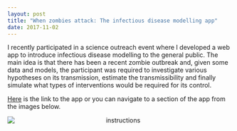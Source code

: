 ```yaml
---
layout: post
title: "When zombies attack: The infectious disease modelling app"
date: 2017-11-02
---
```

<style>
.hovereffect {
  width: 100%;
  height: 100%;
  float: left;
  overflow: hidden;
  position: relative;
  text-align: center;
  cursor: default;
}

.hovereffect .overlay {
  position: absolute;
  overflow: hidden;
  width: 80%;
  height: 80%;
  left: 10%;
  top: 10%;
  border-bottom: 1px solid #FFF;
  border-top: 1px solid #FFF;
  -webkit-transition: opacity 0.35s, -webkit-transform 0.35s;
  transition: opacity 0.35s, transform 0.35s;
  -webkit-transform: scale(0,1);
  -ms-transform: scale(0,1);
  transform: scale(0,1);
}

.hovereffect:hover .overlay {
  opacity: 1;
  filter: alpha(opacity=100);
  -webkit-transform: scale(1);
  -ms-transform: scale(1);
  transform: scale(1);
}

.hovereffect img {
  display: block;
  position: relative;
  -webkit-transition: all 0.35s;
  transition: all 0.35s;
}

.hovereffect:hover img {
  filter: url('data:image/svg+xml;charset=utf-8,<svg xmlns="http://www.w3.org/2000/svg"><filter id="filter"><feComponentTransfer color-interpolation-filters="sRGB"><feFuncR type="linear" slope="0.6" /><feFuncG type="linear" slope="0.6" /><feFuncB type="linear" slope="0.6" /></feComponentTransfer></filter></svg>#filter');
  filter: brightness(0.6);
  -webkit-filter: brightness(0.6);
}

.hovereffect h2 {
  text-transform: uppercase;
  text-align: center;
  position: relative;
  font-size: 17px;
  background-color: transparent;
  color: #FFF;
  padding: 1em 0;
  opacity: 0;
  filter: alpha(opacity=0);
  -webkit-transition: opacity 0.35s, -webkit-transform 0.35s;
  transition: opacity 0.35s, transform 0.35s;
  -webkit-transform: translate3d(0,-100%,0);
  transform: translate3d(0,-100%,0);
}

.hovereffect a, .hovereffect p {
  color: #FFF;
  padding: 1em 0;
  opacity: 0;
  filter: alpha(opacity=0);
  -webkit-transition: opacity 0.35s, -webkit-transform 0.35s;
  transition: opacity 0.35s, transform 0.35s;
  -webkit-transform: translate3d(0,100%,0);
  transform: translate3d(0,100%,0);
}

.hovereffect:hover a, .hovereffect:hover p, .hovereffect:hover h2 {
  opacity: 1;
  filter: alpha(opacity=100);
  -webkit-transform: translate3d(0,0,0);
  transform: translate3d(0,0,0);
}

.hovereffect {
    cursor: pointer;
}
</style>

I recently participated in a science outreach event where I developed a
web app to introduce infectious disease modelling to the general public. The
main idea is that there has been a recent zombie outbreak and, given some data
and models, the participant was required to investigate various hypotheses on
its transmission, estimate the transmissibility and finally simulate what types
of interventions would be required for its control.


[Here](https://sempwn.github.io/zombie-game/) is the link to the app or you can
navigate to a section of the app from the images below.

<div class="col-lg-4 col-md-4 col-sm-4 col-xs-6 clickableDiv" data-href="https://sempwn.github.io/zombie-game/">
    <div class="hovereffect">
        <img class="img-responsive" src="{{site.url}}/img/zombie_outbreak/branch.png" alt="instructions">
            <div class="overlay">
                <h2>Introduction</h2>
                <p>
                    <a href="https://sempwn.github.io/zombie-game/">Click here</a>
                </p>
            </div>
    </div>
</div>

<div class="col-lg-4 col-md-4 col-sm-4 col-xs-6 clickableDiv" data-href="https://sempwn.github.io/zombie-game/fitting.html">
    <div class="hovereffect">
        <img class="img-responsive" src="{{site.url}}/img/zombie_outbreak/curve.png" alt="estimation">
            <div class="overlay">
                <h2>Model fitting</h2>
				<p>
					<a href="https://sempwn.github.io/zombie-game/fitting.html">Click here</a>
				</p>
            </div>
    </div>
</div>
<div class="col-lg-4 col-md-4 col-sm-4 col-xs-6 clickableDiv" data-href="https://sempwn.github.io/zombie-game/simulation.html">
    <div class="hovereffect">
        <img class="img-responsive" src="{{site.url}}/img/zombie_outbreak/map.png" alt="simulation">
            <div class="overlay">
                <h2>Simulation</h2>
				<p>
					<a href="https://sempwn.github.io/zombie-game/simulation.html">Click here</a>
				</p>
            </div>
    </div>
</div>

<!-- jQuery -->
<script src="{{ site.url }}/js/jquery.min.js"></script>

<script>
$(".clickableDiv").click(function() {
  window.location = $(this).data("href");
  return false;
});
</script>
